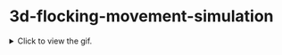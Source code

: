 # 3d-flocking-movement-simulation

<details>
   <summary>Click to view the gif.</summary>
   <pre>
   ![test](https://github.com/EmreNtm/3d-flocking-movement-simulation/blob/master/Balls/images/GIF.gif)
   </pre>
<details>
